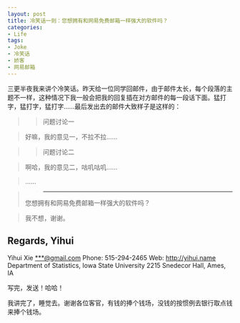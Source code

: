 ```yaml
---
layout: post
title: 冷笑话一则：您想拥有和网易免费邮箱一样强大的软件吗？
categories:
- Life
tags:
- Joke
- 冷笑话
- 娇客
- 网易邮箱
---
```


三更半夜我来讲个冷笑话。昨天给一位同学回邮件，由于邮件太长，每个段落的主题不一样，这种情况下我一般会把我的回复插在对方邮件的每一段话下面。猛打字，猛打字，猛打字……最后发出去的邮件大致样子是这样的：


> > 问题讨论一




> 好嘛，我的意见一，不拉不拉……




> > 问题讨论二




> 啊哈，我的意见二，咕叽咕叽……




> ……




> > ________________________________
> 您想拥有和网易免费邮箱一样强大的软件吗？




> 我不想，谢谢。

Regards,
Yihui
--
Yihui Xie <***@gmail.com>
Phone: 515-294-2465 Web: http://yihui.name
Department of Statistics, Iowa State University
2215 Snedecor Hall, Ames, IA


写完，发送！哈哈！

我讲完了，睡觉去。谢谢各位客官，有钱的捧个钱场，没钱的按惯例去银行取点钱来捧个钱场。
